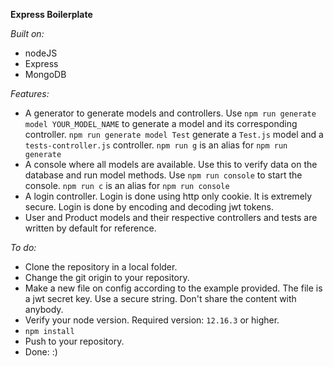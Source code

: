**Express Boilerplate**  

*Built on:*  
* nodeJS
* Express
* MongoDB

*Features:*  
  * A generator to generate models and controllers. Use ```npm run generate model YOUR_MODEL_NAME``` to generate a model and its corresponding controller. ```npm run generate model Test``` generate a ```Test.js``` model and a ```tests-controller.js``` controller. ```npm run g``` is an alias for ```npm run generate```
  * A console where all models are available. Use this to verify data on the database and run model methods. Use ```npm run console``` to start the console. ```npm run c``` is an alias for ```npm run console```
  * A login controller. Login is done using http only cookie. It is extremely secure. Login is done by encoding and decoding jwt tokens.
  * User and Product models and their respective controllers and tests are written by default for reference.

*To do:*
  * Clone the repository in a local folder.
  * Change the git origin to your repository.
  * Make a new file on config according to the example provided. The file is a jwt secret key. Use a secure string. Don't share the content with anybody.
  * Verify your node version. Required version: ```12.16.3``` or higher.
  * ```npm install```
  * Push to your repository.
  * Done: :)
